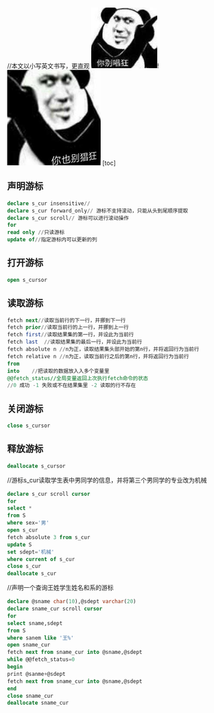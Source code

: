 //本文以小写英文书写，更直观
![alt text](image.png)! ![alt text](image-1.png)
[toc]
## 声明游标
```SQL
declare s_cur insensitive// 
declare s_cur forward_only// 游标不支持滚动，只能从头到尾顺序提取
declare s_cur scroll// 游标可以进行滚动操作
for
read only //只读游标
update of//指定游标内可以更新的列

```
## 打开游标
```SQL
open s_cursor
```
## 读取游标
```SQL
fetch next//读取当前行的下一行，并挪到下一行
fetch prior//读取当前行的上一行，并挪到上一行
fetch first//读取结果集的第一行，并设此为当前行
fetch last  //读取结果集的最后一行，并设此为当前行
fetch absolute n //n为正，读取结果集头部开始的第n行，并将返回行为当前行
fetch relative n //n为正，读取当前行之后的第n行，并将返回行为当前行
from
into    //把读取的数据放入入多个变量里
@@fetch_status//全局变量返回上次执行fetch命令的状态
//0 成功 -1 失败或不在结果集里 -2 读取的行不存在
```
## 关闭游标
```SQL
close s_cursor
```
## 释放游标
```SQL
deallocate s_cursor
```
//游标s_cur读取学生表中男同学的信息，并将第三个男同学的专业改为机械
```SQL
declare s_cur scroll cursor 
for 
select * 
from S
where sex='男'
open s_cur
fetch absolute 3 from s_cur
update S
set sdept='机械'
where current of s_cur
close s_cur
deallocate s_cur
```
//声明一个查询王姓学生姓名和系的游标
```SQL
declare @sname char(10),@sdept varchar(20)
declare sname_cur scroll cursor 
for
select sname,sdept 
from S
where sanem like '王%'
open sname_cur
fetch next from sname_cur into @sname,@sdept
while @@fetch_status=0
begin
print @sanme+@sdept
fetch next from sname_cur into @sname,@sdept
end
close sname_cur
deallocate sname_cur
```